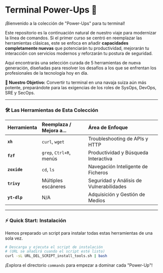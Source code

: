 #  Terminal Power-Ups 🚀

¡Bienvenido a la colección de "Power-Ups" para tu terminal!

Este repositorio es la continuación natural de nuestro viaje para modernizar la línea de comandos. Si el primer curso se centró en reemplazar las herramientas clásicas, este se enfoca en añadir **capacidades completamente nuevas** que potenciarán tu productividad, mejorarán tu interacción con servicios modernos y reforzarán tu postura de seguridad.

Aquí encontrarás una selección curada de 5 herramientas de nueva generación, diseñadas para resolver los desafíos a los que se enfrentan los profesionales de la tecnología hoy en día.

**🎯 Nuestro Objetivo:** Convertir tu terminal en una navaja suiza aún más potente, preparándote para las exigencias de los roles de SysOps, DevOps, SRE y SecOps.

---

### 🛠️ Las Herramientas de Esta Colección

| Herramienta | Reemplaza / Mejora a... | Área de Enfoque |
| :--- | :--- | :--- |
| **`xh`** | `curl`, `wget` | Troubleshooting de APIs y HTTP |
| **`fzf`** | `grep`, `Ctrl+R`, menús | Productividad y Búsqueda Interactiva |
| **`zoxide`** | `cd`, `ls` | Navegación Inteligente de Ficheros |
| **`trivy`** | Múltiples escáneres | Seguridad y Análisis de Vulnerabilidades |
| **`yt-dlp`** | N/A | Adquisición y Gestión de Medios |

---
### ⚡ Quick Start: Instalación

Hemos preparado un script para instalar todas estas herramientas de una sola vez.

```bash
# Descarga y ejecuta el script de instalación
# (URL se añadirá cuando el script esté listo)
curl -sL URL_DEL_SCRIPT_install_tools.sh | bash
```

¡Explora el directorio `commands` para empezar a dominar cada "Power-Up"!
